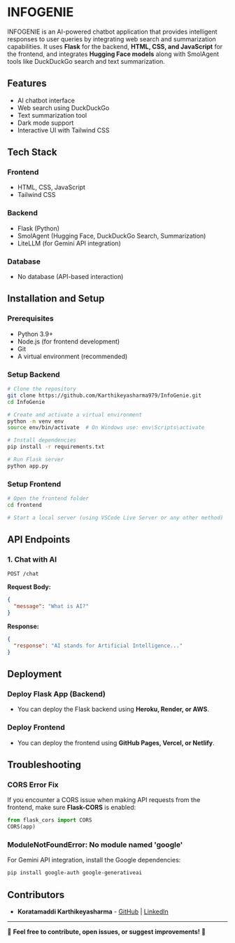 # INFOGENIE

INFOGENIE is an AI-powered chatbot application that provides intelligent responses to user queries by integrating web search and summarization capabilities. It uses **Flask** for the backend, **HTML, CSS, and JavaScript** for the frontend, and integrates **Hugging Face models** along with SmolAgent tools like DuckDuckGo search and text summarization.

## Features

- AI chatbot interface
- Web search using DuckDuckGo
- Text summarization tool
- Dark mode support
- Interactive UI with Tailwind CSS

## Tech Stack

### **Frontend**
- HTML, CSS, JavaScript
- Tailwind CSS

### **Backend**
- Flask (Python)
- SmolAgent (Hugging Face, DuckDuckGo Search, Summarization)
- LiteLLM (for Gemini API integration)

### **Database**
- No database (API-based interaction)

## Installation and Setup

### **Prerequisites**
- Python 3.9+
- Node.js (for frontend development)
- Git
- A virtual environment (recommended)

### **Setup Backend**
```bash
# Clone the repository
git clone https://github.com/Karthikeyasharma979/InfoGenie.git
cd InfoGenie

# Create and activate a virtual environment
python -m venv env
source env/bin/activate  # On Windows use: env\Scripts\activate

# Install dependencies
pip install -r requirements.txt

# Run Flask server
python app.py
```

### **Setup Frontend**
```bash
# Open the frontend folder
cd frontend

# Start a local server (using VSCode Live Server or any other method)
```

## API Endpoints

### **1. Chat with AI**
```http
POST /chat
```
**Request Body:**
```json
{
  "message": "What is AI?"
}
```
**Response:**
```json
{
  "response": "AI stands for Artificial Intelligence..."
}
```

## Deployment

### **Deploy Flask App (Backend)**
- You can deploy the Flask backend using **Heroku, Render, or AWS**.

### **Deploy Frontend**
- You can deploy the frontend using **GitHub Pages, Vercel, or Netlify**.

## Troubleshooting

### **CORS Error Fix**
If you encounter a CORS issue when making API requests from the frontend, make sure **Flask-CORS** is enabled:
```python
from flask_cors import CORS
CORS(app)
```

### **ModuleNotFoundError: No module named 'google'**
For Gemini API integration, install the Google dependencies:
```bash
pip install google-auth google-generativeai
```

## Contributors
- **Koratamaddi Karthikeyasharma** - [GitHub](https://github.com/Karthikeyasharma979) | [LinkedIn](https://linkedin.com/in/koratamaddi-karthikeya-sharma-396504194/)


---
📌 **Feel free to contribute, open issues, or suggest improvements!** 🚀

